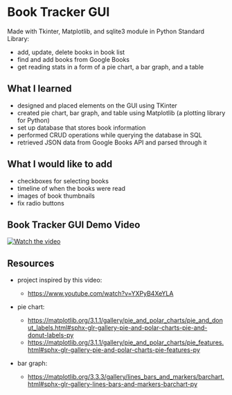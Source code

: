 # Book Tracker GUI
Made with Tkinter, Matplotlib, and sqlite3 module in Python Standard Library:
- add, update, delete books in book list
- find and add books from Google Books
- get reading stats in a form of a pie chart, a bar graph, and a table

## What I learned
- designed and placed elements on the GUI using TKinter
- created pie chart, bar graph, and table using Matplotlib (a plotting library for Python)
- set up database that stores book information
- performed CRUD operations while querying the database in SQL
- retrieved JSON data from Google Books API and parsed through it

## What I would like to add
-	checkboxes for selecting books
- timeline of when the books were read
- images of book thumbnails
- fix radio buttons

## Book Tracker GUI Demo Video
 [![Watch the video]( https://img.youtube.com/vi/1D2Ai7z_xNg/0.jpg)](https://youtu.be/1D2Ai7z_xNg)
 
## Resources
- project inspired by this video:
     - https://www.youtube.com/watch?v=YXPyB4XeYLA
     
- pie chart: 
     - https://matplotlib.org/3.1.1/gallery/pie_and_polar_charts/pie_and_donut_labels.html#sphx-glr-gallery-pie-and-polar-charts-pie-and-donut-labels-py
     - https://matplotlib.org/3.1.1/gallery/pie_and_polar_charts/pie_features.html#sphx-glr-gallery-pie-and-polar-charts-pie-features-py
     
- bar graph: 
     - https://matplotlib.org/3.3.3/gallery/lines_bars_and_markers/barchart.html#sphx-glr-gallery-lines-bars-and-markers-barchart-py


